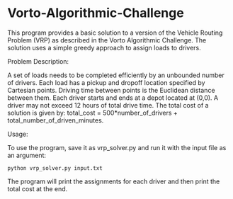 # Vorto-Algorithmic-Challenge


This program provides a basic solution to a version of the Vehicle Routing Problem (VRP) as described in the Vorto Algorithmic Challenge. The solution uses a simple greedy approach to assign loads to drivers.

Problem Description:

A set of loads needs to be completed efficiently by an unbounded number of drivers. 
Each load has a pickup and dropoff location specified by Cartesian points.
Driving time between points is the Euclidean distance between them.
Each driver starts and ends at a depot located at (0,0).
A driver may not exceed 12 hours of total drive time.
The total cost of a solution is given by: total_cost = 500*number_of_drivers + total_number_of_driven_minutes.

Usage:

To use the program, save it as vrp_solver.py and run it with the input file as an argument:

    python vrp_solver.py input.txt

The program will print the assignments for each driver and then print the total cost at the end.
